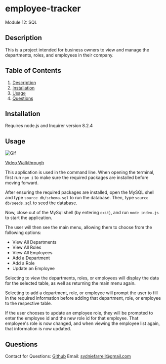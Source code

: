 # employee-tracker
Module 12: SQL

## Description

This is a project intended for business owners to view and manage the departments, roles, and employees in their company. 

## Table of Contents

1. [Description](#Description) 
2. [Installation](#Installation) 
3. [Usage](#usage) 
4. [Questions](#questions)

## Installation

Requires node.js and Inquirer version 8.2.4

## Usage

![Gif](./images/employee-tracker.gif)

[Video Walkthrough]('https://drive.google.com/file/d/1dpWkIEire7X-cOyw7ZCvGYcbPh_l8lhu/view')

This application is used in the command line. When opening the terminal, first run `npm i` to make sure the required packages are installed before moving forward. 

After ensuring the required packages are installed, open the MySQL shell and type `source db/schema.sql` to run the database. Then, type `source db/seeds.sql` to seed the database.

Now, close out of the MySql shell (by entering `exit`), and run `node index.js` to start the application.

The user will then see the main menu, allowing them to choose from the following options:
* View All Departments
* View All Roles
* View All Employees
* Add a Department
* Add a Role
* Update an Employee

Selecting to view the departments, roles, or employees will display the data for the selected table, as well as returning the main menu again.

Selecting to add a department, role, or employee will prompt the user to fill in the required information before adding that department, role, or employee to the respective table.

If the user chooses to update an employee role, they will be prompted to enter the employee id and the new role id for that employee. That employee's role is now changed, and when viewing the employee list again, that information is now updated.

## Questions
Contact for Questions: 
 [Github](https://github.com/syd9f) 
Email: sydniefarrell@gmail.com